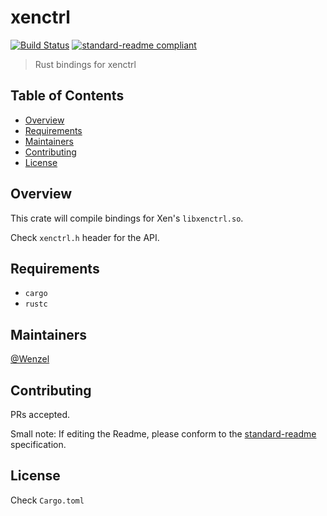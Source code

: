# xenctrl

[![Build Status](https://travis-ci.org/Wenzel/xenctrl.svg?branch=master)](https://travis-ci.org/Wenzel/xenctrl)
[![standard-readme compliant](https://img.shields.io/badge/readme%20style-standard-brightgreen.svg?style=flat-square)](https://github.com/RichardLitt/standard-readme)

> Rust bindings for xenctrl

## Table of Contents

- [Overview](#overview)
- [Requirements](#requirements)
- [Maintainers](#maintainers)
- [Contributing](#contributing)
- [License](#license)

## Overview

This crate will compile bindings for Xen's `libxenctrl.so`.

Check `xenctrl.h` header for the API.

## Requirements

- `cargo`
- `rustc`

## Maintainers

[@Wenzel](https://github.com/Wenzel)

## Contributing

PRs accepted.

Small note: If editing the Readme, please conform to the [standard-readme](https://github.com/RichardLitt/standard-readme) specification.

## License

Check `Cargo.toml`
